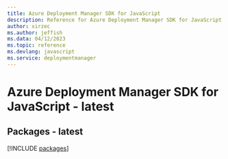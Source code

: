 ```yaml
---
title: Azure Deployment Manager SDK for JavaScript
description: Reference for Azure Deployment Manager SDK for JavaScript
author: xirzec
ms.author: jeffish
ms.data: 04/12/2023
ms.topic: reference
ms.devlang: javascript
ms.service: deploymentmanager
---
```

# Azure Deployment Manager SDK for JavaScript - latest
## Packages - latest
[!INCLUDE [packages](deployment-manager-index.md)]